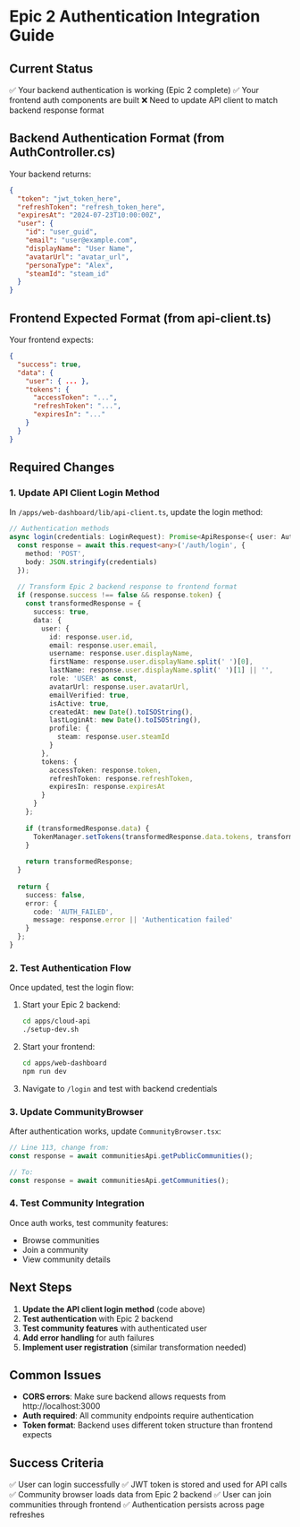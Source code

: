 # Epic 2 Authentication Integration Guide

## Current Status
✅ Your backend authentication is working (Epic 2 complete)
✅ Your frontend auth components are built
❌ Need to update API client to match backend response format

## Backend Authentication Format (from AuthController.cs)

Your backend returns:
```json
{
  "token": "jwt_token_here",
  "refreshToken": "refresh_token_here", 
  "expiresAt": "2024-07-23T10:00:00Z",
  "user": {
    "id": "user_guid",
    "email": "user@example.com",
    "displayName": "User Name",
    "avatarUrl": "avatar_url",
    "personaType": "Alex", 
    "steamId": "steam_id"
  }
}
```

## Frontend Expected Format (from api-client.ts)

Your frontend expects:
```json
{
  "success": true,
  "data": {
    "user": { ... },
    "tokens": {
      "accessToken": "...",
      "refreshToken": "...",
      "expiresIn": "..."
    }
  }
}
```

## Required Changes

### 1. Update API Client Login Method

In `/apps/web-dashboard/lib/api-client.ts`, update the login method:

```typescript
// Authentication methods
async login(credentials: LoginRequest): Promise<ApiResponse<{ user: AuthUser; tokens: AuthTokens }>> {
  const response = await this.request<any>('/auth/login', {
    method: 'POST',
    body: JSON.stringify(credentials)
  });
  
  // Transform Epic 2 backend response to frontend format
  if (response.success !== false && response.token) {
    const transformedResponse = {
      success: true,
      data: {
        user: {
          id: response.user.id,
          email: response.user.email,
          username: response.user.displayName,
          firstName: response.user.displayName.split(' ')[0],
          lastName: response.user.displayName.split(' ')[1] || '',
          role: 'USER' as const,
          avatarUrl: response.user.avatarUrl,
          emailVerified: true,
          isActive: true,
          createdAt: new Date().toISOString(),
          lastLoginAt: new Date().toISOString(),
          profile: {
            steam: response.user.steamId
          }
        },
        tokens: {
          accessToken: response.token,
          refreshToken: response.refreshToken,
          expiresIn: response.expiresAt
        }
      }
    };
    
    if (transformedResponse.data) {
      TokenManager.setTokens(transformedResponse.data.tokens, transformedResponse.data.user);
    }
    
    return transformedResponse;
  }
  
  return {
    success: false,
    error: {
      code: 'AUTH_FAILED',
      message: response.error || 'Authentication failed'
    }
  };
}
```

### 2. Test Authentication Flow

Once updated, test the login flow:

1. Start your Epic 2 backend:
   ```bash
   cd apps/cloud-api
   ./setup-dev.sh
   ```

2. Start your frontend:
   ```bash
   cd apps/web-dashboard  
   npm run dev
   ```

3. Navigate to `/login` and test with backend credentials

### 3. Update CommunityBrowser

After authentication works, update `CommunityBrowser.tsx`:

```typescript
// Line 113, change from:
const response = await communitiesApi.getPublicCommunities();

// To:
const response = await communitiesApi.getCommunities();
```

### 4. Test Community Integration

Once auth works, test community features:
- Browse communities
- Join a community  
- View community details

## Next Steps

1. **Update the API client login method** (code above)
2. **Test authentication** with Epic 2 backend
3. **Test community features** with authenticated user
4. **Add error handling** for auth failures
5. **Implement user registration** (similar transformation needed)

## Common Issues

- **CORS errors**: Make sure backend allows requests from http://localhost:3000
- **Auth required**: All community endpoints require authentication
- **Token format**: Backend uses different token structure than frontend expects

## Success Criteria

✅ User can login successfully
✅ JWT token is stored and used for API calls
✅ Community browser loads data from Epic 2 backend
✅ User can join communities through frontend
✅ Authentication persists across page refreshes